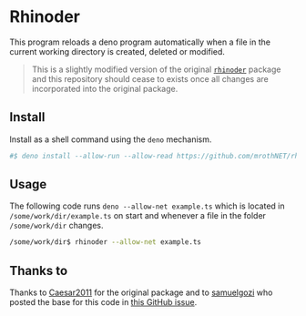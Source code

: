 # Rhinoder

This program reloads a deno program automatically when a file in the current working directory is created, deleted or modified.

> This is a slightly modified version of the original [`rhinoder`](https://github.com/Caesar2011/rhinoder) package and
> this repository should cease to exists once all changes are incorporated into the original package.

## Install

Install as a shell command using the `deno` mechanism.

```bash
#$ deno install --allow-run --allow-read https://github.com/mrothNET/rhinoder/raw/master/rhinoder.ts
```

## Usage

The following code runs `deno --allow-net example.ts` which is located in `/some/work/dir/example.ts` on start and whenever a file in the folder `/some/work/dir` changes.


```bash
/some/work/dir$ rhinoder --allow-net example.ts
```

## Thanks to

Thanks to [Caesar2011](https://github.com/Caesar2011) for the original package and to [samuelgozi](https://github.com/samuelgozi) who posted the base for this code in [this GitHub issue](https://github.com/denoland/deno/issues/4830).
